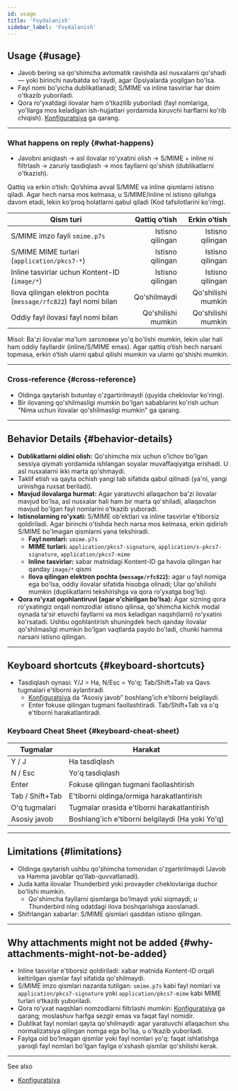 ```yaml
---
id: usage
title: 'Foydalanish'
sidebar_label: 'Foydalanish'
---
```


## Usage {#usage}

- Javob bering va qo'shimcha avtomatik ravishda asl nusxalarni qo'shadi — yoki birinchi navbatda so'raydi, agar Opsiyalarda yoqilgan bo'lsa.
- Fayl nomi bo'yicha dublikatlanadi; S/MIME va inline tasvirlar har doim o'tkazib yuboriladi.
- Qora ro'yxatdagi ilovalar ham o'tkazilib yuboriladi (fayl nomlariga, yo'llarga mos keladigan ish-hujjatlari yordamida kiruvchi harflarni ko'rib chiqish). [Konfiguratsiya](configuration#blacklist-glob-patterns) ga qarang.

---

### What happens on reply {#what-happens}

- Javobni aniqlash → asl ilovalar ro'yxatini olish → S/MIME + inline ni filtrlash → zaruriy tasdiqlash → mos fayllarni qo'shish (dublikatlarni o'tkazish).

Qattiq va erkin o‘tish: Qo’shíma avval S/MIME va inline qismlarni istisno qiladi. Agar hech narsa mos kelmasa, u S/MIME/inline ni istisno qilishga davom etadi, lekin ko'proq holatlarni qabul qiladi (Kod tafsilotlarini ko'ring).

| Qism turi                                                         |      Qattiq o‘tish |       Erkin o‘tish |
| ----------------------------------------------------------------- | -----------------: | -----------------: |
| S/MIME imzo fayli `smime.p7s`                                     |   Istisno qilingan |   Istisno qilingan |
| S/MIME MIME turlari (`application/pkcs7-*`)                       |   Istisno qilingan |   Istisno qilingan |
| Inline tasvirlar uchun Kontent-ID (`image/*`)                     |   Istisno qilingan |   Istisno qilingan |
| Ilova qilingan elektron pochta (`message/rfc822`) fayl nomi bilan |       Qo'shilmaydi | Qo'shilishi mumkin |
| Oddiy fayl ilovasi fayl nomi bilan                                | Qo'shilishi mumkin | Qo'shilishi mumkin |

Misol: Ba'zi ilovalar ma'lum заголовки yo'q bo'lishi mumkin, lekin ular hali ham oddiy fayllardir (inline/S/MIME emas). Agar qattiq o‘tish hech narsani topmasa, erkin o‘tish ularni qabul qilishi mumkin va ularni qo'shishi mumkin.

---

### Cross‑reference {#cross-reference}

- Oldinga qaytarish butunlay o'zgartirilmaydi (quyida cheklovlar ko'ring).
- Bir ilovaning qo'shilmasligi mumkin bo'lgan sabablarini ko'rish uchun "Nima uchun ilovalar qo'shilmasligi mumkin" ga qarang.

---

## Behavior Details {#behavior-details}

- **Dublikatlarni oldini olish:** Qo'shimcha mix uchun o'lchov bo'lgan sessiya qiymati yordamida ishlangan soyalar muvaffaqiyatga erishadi. U asl nusxalarni ikki marta qo'shmaydi.
- Taklif etish va qayta ochish yangi tab sifatida qabul qilinadi (ya'ni, yangi urinishga ruxsat beriladi).
- **Mavjud ilovalarga hurmat:** Agar yaratuvchi allaqachon ba'zi ilovalar mavjud bo'lsa, asl nusxalar hali ham bir marta qo'shiladi, allaqachon mavjud bo'lgan fayl nomlarini o'tkazib yuboradi.
- **Istisnolarning ro'yxati:** S/MIME ob'ektlari va inline tasvirlar e'tiborsiz qoldiriladi. Agar birinchi o'tishda hech narsa mos kelmasa, erkin qidirish S/MIME bo'lmagan qismlarni yana tekshiradi.
  - **Fayl nomlari:** `smime.p7s`
  - **MIME turlari:** `application/pkcs7-signature`, `application/x-pkcs7-signature`, `application/pkcs7-mime`
  - **Inline tasvirlar:** xabar matnidagi Kontent-ID ga havola qilingan har qanday `image/*` qismi
  - **Ilova qilingan elektron pochta (`message/rfc822`):** agar u fayl nomiga ega bo'lsa, oddiy ilovalar sifatida hisobga olinadi; Ular qo'shilishi mumkin (duplikatlarni tekshirishga va qora ro'yxatga bog'liq).
- **Qora ro'yxat ogohlantiruvi (agar o'chirilgan bo'lsa):** Agar sizning qora ro'yxatingiz orqali nomzodlar istisno qilinsa,
  qo'shimcha kichik modal oynada ta'sir etuvchi fayllarni va mos keladigan
  naqsh(larni) ro'yxatini ko'rsatadi. Ushbu ogohlantirish shuningdek hech qanday ilovalar qo'shilmasligi mumkin bo'lgan vaqtlarda paydo bo'ladi, chunki hamma narsani istisno qilingan.

---

## Keyboard shortcuts {#keyboard-shortcuts}

- Tasdiqlash oynasi: Y/J = Ha, N/Esc = Yo'q; Tab/Shift+Tab va Qavs tugmalari e'tiborni aylantiradi.
  - [Konfiguratsiya](configuration#confirmation) da “Asosiy javob” boshlang'ich e'tiborni belgilaydi.
  - Enter fokuse qilingan tugmani faollashtiradi. Tab/Shift+Tab va o'q e'tiborni harakatlantiradi.

### Keyboard Cheat Sheet {#keyboard-cheat-sheet}

| Tugmalar        | Harakat                                          |
| --------------- | ------------------------------------------------ |
| Y / J           | Ha tasdiqlash                                    |
| N / Esc         | Yo'q tasdiqlash                                  |
| Enter           | Fokuse qilingan tugmani faollashtirish           |
| Tab / Shift+Tab | E'tiborni oldinga/ormiga harakatlantirish        |
| O'q tugmalari   | Tugmalar orasida e'tiborni harakatlantirish      |
| Asosiy javob    | Boshlang'ich e'tiborni belgilaydi (Ha yoki Yo'q) |

---

## Limitations {#limitations}

- Oldinga qaytarish ushbu qo'shimcha tomonidan o'zgartirilmaydi (Javob va Hamma javoblar qo'llab-quvvatlanadi).
- Juda katta ilovalar Thunderbird yoki provayder cheklovlariga duchor bo'lishi mumkin.
  - Qo'shimcha fayllarni qismlarga bo'lmaydi yoki siqmaydi; u Thunderbird ning odatdagi ilova boshqarishiga asoslanadi.
- Shifrlangan xabarlar: S/MIME qismlari qasddan istisno qilingan.

---

## Why attachments might not be added {#why-attachments-might-not-be-added}

- Inline tasvirlar e'tiborsiz qoldiriladi: xabar matnida Kontent-ID orqali keltirilgan qismlar fayl sifatida qo'shilmaydi.
- S/MIME imzo qismlari nazarda tutilgan: `smime.p7s` kabi fayl nomlari va `application/pkcs7-signature` yoki `application/pkcs7-mime` kabi MIME turlari o‘tkazib yuboriladi.
- Qora ro'yxat naqshlari nomzodlarni filtrlashi mumkin: [Konfiguratsiya](configuration#blacklist-glob-patterns) ga qarang; moslashuv harfga sezgir emas va faqat fayl nomidir.
- Dublikat fayl nomlari qayta qo'shilmaydi: agar yaratuvchi allaqachon shu normalizatsiya qilingan nomga ega bo'lsa, u o'tkazib yuboriladi.
- Faylga oid bo'lmagan qismlar yoki fayl nomlari yo'q: faqat ishlatishga yaroqli fayl nomlari bo'lgan faylga o'xshash qismlar qo'shilishi kerak.

---

See also

- [Konfiguratsiya](configuration)
